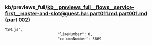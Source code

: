 ### kb/previews_full/kb__previews_full__flows__service-first__master-and-slot@guest.har.part011.md.part001.md (part 002)

```md
YSM.js",
                        "lineNumber": 0,
                        "columnNumber": 5669
   
```

```
